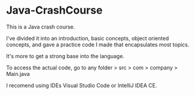 # Java-CrashCourse
This is a Java crash course.

I've divided it into an introduction, basic concepts, object oriented concepts, and gave a practice code I made that encapsulates most topics.

It's more to get a strong base into the language.

To access the actual code, go to any folder > src > com > company > Main.java

I recomend using IDEs Visual Studio Code or IntelliJ IDEA CE.
